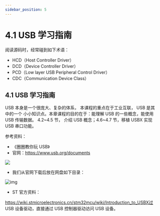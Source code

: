 ```yaml
---
sidebar_position: 5
---
```


# 4.1 USB 学习指南

阅读源码时，经常碰到如下术语：

- HCD（Host Controller Driver）
- DCD（Device Controller Driver）
- PCD（Low layer USB Peripheral Control Driver）
- CDC（Communication Device Class） 

## 4.1 USB 学习指南

USB 本身是一个很庞大、复杂的体系， 本课程的重点在于工业互联， USB 是其中的一个 小小知识点。本章课程的目的在于：能理解 USB 的一些概念，能使用 USB 传输数据。 4.2~4.5 节， 介绍 USB 概念；4.6~4.7 节，移植 USBX 实现 USB 串口功能。

参考资料：

- 《圈圈教你玩 USB》
- 官网：https://www.usb.org/documents

![](http://photos.100ask.net/modbus-docs/project_one/chapter5/image1.png) 

- 我们从官网下载后放在网盘如下目录：

![img](http://photos.100ask.net/modbus-docs/project_one/chapter5/image2.png) 

- ST 官方资料：

https://wiki.stmicroelectronics.cn/stm32mcu/wiki/Introduction_to_USBX过 USB 设备驱动，直接通过 USB 控制器驱动访问 USB 设备。